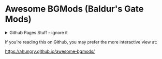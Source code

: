# Awesome BGMods (Baldur's Gate Mods)

<details>
<summary>Github Pages Stuff - ignore it</summary>
<link href="ghpages/main.css?v=10" rel="stylesheet" />
<script src="ghpages/main.js?v=10"></script>
</details>

If you're reading this on Github, you may prefer the more interactive
view at:

https://ahungry.github.io/awesome-bgmods/
